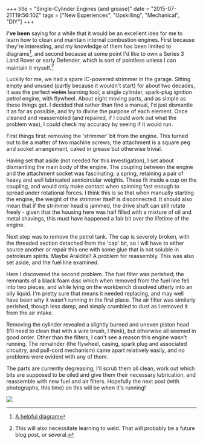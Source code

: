+++
title = "Single-Cylinder Engines (and grease)"
date = "2015-07-21T19:56:10Z"
tags = ["New Experiences", "Upskilling", "Mechanical", "DIY"]
+++

**I've been** saying for a while that it would be an excellent idea for me to learn how to clean and maintain internal combustion engines. First because they're interesting, and my knowledge of them has been limited to diagrams[^1], and second because at some point I'd like to own a Series 3 Land Rover or early Defender, which is sort of pointless unless I can maintain it myself.[^2]

Luckily for me, we had a spare IC-powered strimmer in the garage. Sitting empty and unused (partly because it wouldn't start) for about two decades, it was the perfect ~~victim~~ learning tool; a single cylinder, spark-plug ignition petrol engine, with flywheel. About eight moving parts, and as simple as these things get. I decided that rather than find a manual, I'd just dismantle it as far as possible, and try to divine the purpose of each element. Once cleaned and reassembled (and repaired, if I could work out what the problem was), I could check my accuracy by seeing if it would run.

First things first: removing the 'strimmer' bit from the engine. This turned out to be a matter of two machine screws; the attachment is a square peg and socket arrangement, caked in grease but otherwise trivial.

Having set that aside (not needed for this investigation), I set about dismantling the main body of the engine. The coupling between the engine and the attachment socket was fascinating; a spring, retaining a pair of heavy and well lubricated semicircular weights. These fit inside a cup on the coupling, and would only make contact when spinning fast enough to spread under rotational forces. I think this is so that when manually starting the engine, the weight of the strimmer itself is disconnected. It should also mean that if the strimmer head is jammed, the drive shaft can still rotate freely - given that the housing here was half filled with a mixture of oil and metal shavings, this must have happened a fair bit over the lifetime of the engine.

Next step was to remove the petrol tank. The cap is severely broken, with the threaded section detached from the 'cap' bit, so I will have to either source another or repair this one with some glue that is not soluble in petroleum spirits. Maybe Araldite? A problem for reassembly. This was also set aside, and the fuel line examined.

Here I discovered the second problem. The fuel filter was perished; the remnants of a black foam disc which when removed from the fuel line fell into two pieces, and while lying on the workbench dissolved utterly into an oily liquid. I'm pretty sure that means it needed replacing, and may well have been why it wasn't running in the first place. The air filter was similarly perished, though less damp, and simply crumbled to dust as I removed it from the air intake.

Removing the cylinder revealed a slightly burned and uneven piston head (I'll need to clean that with a wire brush, I think), but otherwise all seemed in good order. Other than the filters, I can't see a reason this engine wasn't running. The remainder (the flywheel, casing, spark plug and associated circuitry, and pull-cord mechanism) came apart relatively easily, and no problems were evident with any of them.

The parts are currently degreasing; I'll scrub them all clean, work out which bits are supposed to be oiled and give them their necessary lubrication, and reassemble with new fuel and air filters. Hopefully the next post (with photographs, this time) on this will be when it's running!

![](/images/2015/07/engine-parts.jpeg)


[^1]: [A helpful diagram](http://28oa9i1t08037ue3m1l0i861.wpengine.netdna-cdn.com/wp-content/uploads/2015/05/img11.gif)
[^2]: This will also necessitate learning to weld. That will probably be a future blog post, or several.
